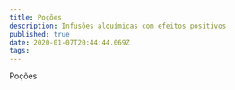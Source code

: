 ```yaml
---
title: Poções
description: Infusões alquímicas com efeitos positivos
published: true
date: 2020-01-07T20:44:44.069Z
tags: 
---
```


Poções